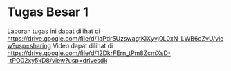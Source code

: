 # Tugas Besar 1
Laporan tugas ini dapat dilihat di https://drive.google.com/file/d/1aPdr5UzswagtKIXyvj0L0xN_LWB6oZvU/view?usp=sharing
Video dapat dilihat di https://drive.google.com/file/d/12DkrFErn_tPm8ZcmXsD-_tPO02xy5kD8/view?usp=drivesdk

